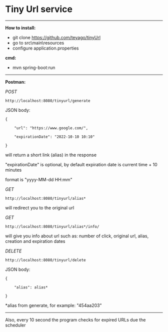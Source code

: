 # Tiny Url service

---
**How to install:**

* git clone https://github.com/teyago/tinyUrl
* go to src\main\resources
* configure application.properties

**cmd:**

* mvn spring-boot:run

---

**Postman:**

_POST_

    http://localhost:8080/tinyurl/generate

JSON body:

    {

        "url": "https://www.google.com/",
    
        "expirationDate": "2022-10-10 10:10"

    }

will return a short link (alias) in the response

"expirationDate" is optional, by default expiration date is current time + 10 minutes

format is "yyyy-MM-dd HH:mm"

_GET_

    http://localhost:8080/tinyurl/alias*

will redirect you to the original url

_GET_

    http://localhost:8080/tinyurl/alias*/info/

will give you info about url such as: number of click, original url, alias, creation and expiration dates

_DELETE_

    http://localhost:8080/tinyurl/delete

JSON body:

    {
    
        "alias": alias*
    
    }

*alias from generate, for example: "454aa203"

---
Also, every 10 second the program checks for expired URLs due the scheduler
